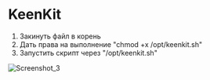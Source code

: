 # KeenKit

1. Закинуть файл в корень
2. Дать права на выполнение "chmod +x /opt/keenkit.sh"
3. Запустить скрипт через "/opt/keenkit.sh"

![Screenshot_3](https://github.com/spatiumstas/KeenKit/assets/79056064/a6250570-c5ac-489f-b632-c45acf5beda3)


